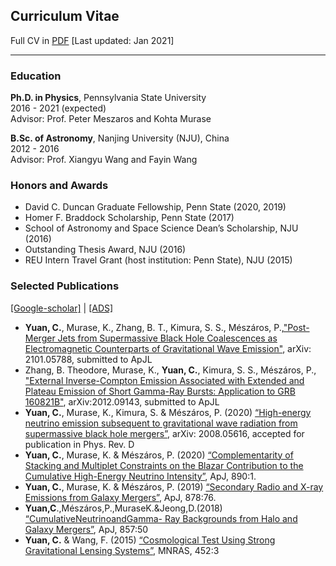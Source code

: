 ## Curriculum Vitae
Full CV in [PDF](https://yuan-cc.github.io/files/CV_CCY.pdf) [Last updated: Jan 2021]
<hr> 

### Education
**Ph.D. in Physics**, Pennsylvania State University<br />
2016 - 2021 (expected) <br />
Advisor: Prof. Peter Meszaros and Kohta Murase

**B.Sc. of Astronomy**, Nanjing University (NJU), China<br />
2012 - 2016  <br />
Advisor: Prof. Xiangyu Wang and Fayin Wang

### Honors and Awards
* David C. Duncan Graduate Fellowship, Penn State (2020, 2019)
* Homer F. Braddock Scholarship, Penn State (2017)
* School of Astronomy and Space Science Dean’s Scholarship, NJU (2016)
* Outstanding Thesis Award, NJU (2016)
* REU Intern Travel Grant (host institution: Penn State), NJU (2015)

### Selected Publications 
[[Google-scholar]](https://scholar.google.com/citations?user=esUZFoMAAAAJ&hl=en) | [[ADS]](https://ui.adsabs.harvard.edu/public-libraries/NCRLXpiDTnGg2zwnvpAzRw) <br>
* **Yuan, C.**, Murase, K., Zhang, B. T., Kimura, S. S., Mészáros, P.,["Post-Merger Jets from Supermassive Black Hole Coalescences as Electromagnetic Counterparts of Gravitational Wave Emission"](https://arxiv.org/abs/2101.05788), arXiv: 2101.05788, submitted to ApJL
* Zhang, B. Theodore, Murase, K., **Yuan, C.**, Kimura, S. S., Mészáros, P., ["External Inverse-Compton Emission Associated with Extended and Plateau Emission of Short Gamma-Ray Bursts: Application to GRB 160821B"](https://arxiv.org/abs/2012.09143), arXiv:2012.09143, submitted to ApJL
* **Yuan, C.**, Murase, K., Kimura, S. & Mészáros, P. (2020) [“High-energy neutrino emission subsequent to gravitational wave radiation from supermassive black hole mergers”](https://arxiv.org/abs/2008.05616), arXiv: 2008.05616, accepted for publication in Phys. Rev. D
* **Yuan, C.**, Murase, K. & Mészáros, P. (2020) [“Complementarity of Stacking and Multiplet Constraints on the Blazar Contribution to the Cumulative High-Energy Neutrino Intensity”](https://iopscience.iop.org/article/10.3847/1538-4357/ab65ea), ApJ, 890:1. 
* **Yuan, C.**, Murase, K. & Mészáros, P. (2019) [“Secondary Radio and X-ray Emissions from Galaxy Mergers”](https://iopscience.iop.org/article/10.3847/1538-4357/ab1f06), ApJ, 878:76. 
* **Yuan,C**.,Mészáros,P.,MuraseK.&Jeong,D.(2018) [“CumulativeNeutrinoandGamma- Ray Backgrounds from Halo and Galaxy Mergers”](https://iopscience.iop.org/article/10.3847/1538-4357/aab774), ApJ, 857:50
* **Yuan, C.** & Wang, F. (2015) [“Cosmological Test Using Strong Gravitational Lensing Systems”](https://academic.oup.com/mnras/article/452/3/2423/1080095), MNRAS, 452:3


